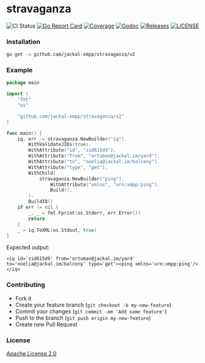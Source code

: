 # stravaganza

![CI Status](https://github.com/jackal-xmpp/stravaganza/workflows/CI/badge.svg)
[![Go Report Card](https://goreportcard.com/badge/github.com/jackal-xmpp/stravaganza?style=flat-square)](https://goreportcard.com/report/github.com/jackal-xmpp/stravaganza)
[![Coverage](https://codecov.io/gh/jackal-xmpp/stravaganza/branch/master/graph/badge.svg)](https://codecov.io/gh/jackal-xmpp/stravaganza)
[![Godoc](http://img.shields.io/badge/go-documentation-blue.svg?style=flat-square)](https://godoc.org/github.com/jackal-xmpp/stravaganza)
[![Releases](https://img.shields.io/github/release/jackal-xmpp/stravaganza/all.svg?style=flat-square)](https://github.com/jackal-xmpp/stravaganza/releases)
[![LICENSE](https://img.shields.io/github/license/jackal-xmpp/stravaganza.svg?style=flat-square)](https://github.com/jackal-xmpp/stravaganza/blob/master/LICENSE)

### Installation
```bash
go get -u github.com/jackal-xmpp/stravaganza/v2
```

### Example
```go
package main

import (
	"fmt"
	"os"

	"github.com/jackal-xmpp/stravaganza/v2"
)

func main() {
	iq, err := stravaganza.NewBuilder("iq").
		WithValidateJIDs(true).		
		WithAttribute("id", "zid615d9").
		WithAttribute("from", "ortuman@jackal.im/yard").
		WithAttribute("to", "noelia@jackal.im/balcony").
		WithAttribute("type", "get").
		WithChild(
			stravaganza.NewBuilder("ping").
				WithAttribute("xmlns", "urn:xmpp:ping").
				Build(),
		).
		BuildIQ()
	if err != nil {
		_, _ = fmt.Fprint(os.Stderr, err.Error())
		return
	}
	_ = iq.ToXML(os.Stdout, true)
}
```

Expected output:
```
<iq id='zid615d9' from='ortuman@jackal.im/yard' to='noelia@jackal.im/balcony' type='get'><ping xmlns='urn:xmpp:ping'/></iq>
```

### Contributing
- Fork it
- Create your feature branch (`git checkout -b my-new-feature`)
- Commit your changes (`git commit -am 'Add some feature'`)
- Push to the branch (`git push origin my-new-feature`)
- Create new Pull Request

### License

[Apache License 2.0](https://github.com/jackal-xmpp/stravaganza/blob/master/LICENSE)
